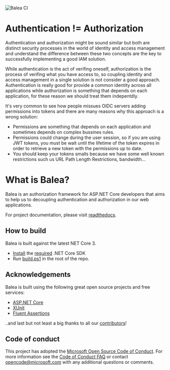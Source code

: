 ![Balea CI](https://github.com/Xabaril/Balea/workflows/Balea%20CI/badge.svg)

# Authentication != Authorization

Authentication and authorization might be sound similar but both are distinct security processes in the world of identity and access management and understand the difference between these two concepts are the key to successfully implementing a good IAM solution.

While authentication is the act of verifing oneself, authorization is the process of verifing what you have access to, so coupling identity and access management in a single solution is not consider a good approach. Authentication is really good for provide a common identity across all applications while authorization is something that depends on each application, for these reason we should treat them indepentdly.

It's very common to see how people missues OIDC servers adding permissions into tokens and there are many reasons why this approach is a wrong solution:

- Permissions are something that depends on each application and sometimes depends on complex bussines rules.
- Permissions could change during the user session, so if you are using JWT tokens, you must be wait until the lifetime of the token expires in order to retrieve a new token with the permissions up to date.
- You should keep your tokens smalls because we have some well known restrictions such us URL Path Length Restrictions, bandwidth...

# What is Balea?

Balea is an authorization framework for ASP.NET Core developers that aims to help us to decoupling authentication and authorization in our web applications.

For project documentation, please visit [readthedocs](https://balea.readthedocs.io).

## How to build

Balea is built against the latest NET Core 3.

- [Install](https://www.microsoft.com/net/download/core#/current) the [required](https://github.com/Xabaril/Balea/blob/master/global.json) .NET Core SDK
- Run [build.ps1](https://github.com/Xabaril/Balea/blob/master/build.ps1) in the root of the repo.

## Acknowledgements

Balea is built using the following great open source projects and free services:

- [ASP.NET Core](https://github.com/aspnet)
- [XUnit](https://xunit.github.io/)
- [Fluent Assertions](http://www.fluentassertions.com/)

..and last but not least a big thanks to all our [contributors](https://github.com/Xabaril/Balea/graphs/contributors)!

## Code of conduct

This project has adopted the [Microsoft Open Source Code of Conduct](https://opensource.microsoft.com/codeofconduct/).  For more information see the [Code of Conduct FAQ](https://opensource.microsoft.com/codeofconduct/faq/) or contact [opencode@microsoft.com](mailto:opencode@microsoft.com) with any additional questions or comments.

